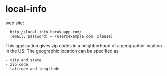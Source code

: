 local-info
==========

web site:

      http://local-info.herokuapp.com/
      (email, password) = (user@example.com, please)

This application gives zip codes in a neighborhood of a geographic location in the US. The geographic
location can be specified as

    - city and state
    - zip code
    - latitude and longitude
